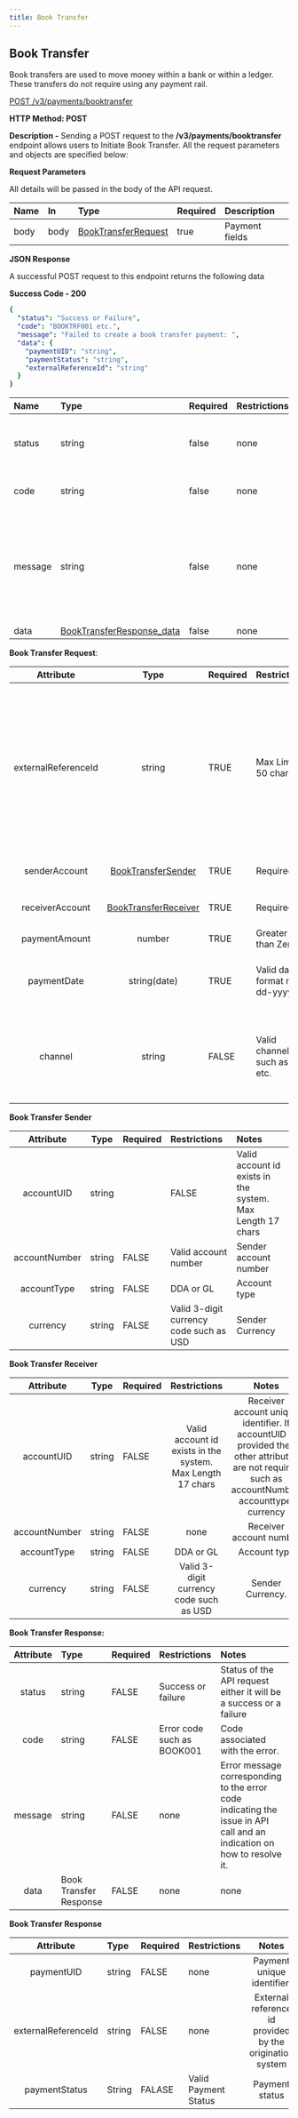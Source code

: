```yaml
---
title: Book Transfer
---
```


## **Book Transfer**
Book transfers are used to move money within a bank or within a ledger. These transfers do not require
using any payment rail. 

[POST /v3/payments/booktransfer](https://finzlyconnect-api-developer-portal.redoc.ly/openapi/reference/operation/booktransfer/)

**HTTP Method: POST**

**Description -** Sending a POST request to the  **/v3/payments/booktransfer** endpoint allows users to Initiate Book Transfer. All the request parameters and objects are specified below:

**Request Parameters**

All details will be passed in the body of the API request.

|**Name**|**In**|**Type**|**Required**|**Description**|
| :- | :- | :- | :- | :- |
|body|body|[BookTransferRequest](https://apidocs.finzly.net/dashboard?javascript#schemabooktransferrequest)|true|Payment fields|

**JSON Response**

A successful POST request to this endpoint returns the following data

**Success Code - 200**

```yaml Before
{
  "status": "Success or Failure",
  "code": "BOOKTRF001 etc.",
  "message": "Failed to create a book transfer payment: ",
  "data": {
    "paymentUID": "string",
    "paymentStatus": "string",
    "externalReferenceId": "string"
  }
}

```
|**Name**|**Type**|**Required**|**Restrictions**|**Description**|
| :- | :- | :- | :- | :- |
|status|string|false|none|Status of the API request either it will be a success or a failure|
|code|string|false|none|Code associated with the error.|
|message|string|false|none|Error message corresponding to the error code indicating the issue in API call and an indication on how to resolve it.|
|data|[BookTransferResponse_data](https://apidocs.finzly.net/dashboard?java=#schemabooktransferresponse_data)|false|none|none|



 **Book Transfer Request**:

|**Attribute**|**Type**|**Required**|**Restrictions**|**Notes**|
| :-: | :-: | :- | :- | :- | 
|externalReferenceId|string|TRUE|Max Limit – 50 chars |Unique reference id from a system outside of finzly. The external reference id can be used by the finzly for the request tracing (if needed) |
|senderAccount|[BookTransferSender](https://apidocs.finzly.net/dashboard#schemav3booktransfersender)|TRUE|Required|Sender account details|
|receiverAccount|[BookTransferReceiver](https://apidocs.finzly.net/dashboard#schemav3booktransferreceiver)|TRUE|Required|Receiver account details|
|paymentAmount|number|TRUE|Greater than Zero |Payment amount|
|paymentDate|string(date)|TRUE|Valid date format mm-dd-yyyy|Payment date in mm-dd-yyyy format|
|channel|string|FALSE|Valid channel such as API etc.|Channel associated with the payment. If not provided it will default to API|

 **Book Transfer Sender**

|**Attribute**|**Type**|**Required**|**Restrictions**|**Notes**|
| :-: | :-: | :- | :- | :- | 
|accountUID|string||FALSE|Valid account id exists in the system. Max Length 17 chars |Sender account unique identifier. If accountUID is provided then other attributes are not required such as accountNumber, accounttype, currency |
|accountNumber|string|FALSE| Valid account number |Sender account number|
|accountType|string|FALSE|DDA or GL|Account type|
|currency|string|FALSE|Valid 3-digit currency code such as USD |Sender Currency|

**Book Transfer Receiver**

|**Attribute**|**Type**|**Required**|**Restrictions**|**Notes**|
| :-: | :-: | :- | :-: | :-: |
|accountUID|string|FALSE|Valid account id exists in the system. Max Length 17 chars |Receiver account unique identifier. If accountUID is provided then other attributes are not required such as accountNumber, accounttype, currency|
|accountNumber|string|FALSE|none|Receiver account number|
|accountType|string|FALSE|DDA or GL|Account type|
|currency|string|FALSE|Valid 3-digit currency code such as USD|Sender Currency.|

 **Book Transfer Response:**

|**Attribute**|**Type**|**Required**|**Restrictions** |**Notes**|
| :-: | :- | :- | :- | :- |
|status|string |FALSE|Success or failure |Status of the API request either it will be a success or a failure|
|code|string|FALSE|Error code such as BOOK001 |Code associated with the error. |
|message|string |FALSE |none |Error message corresponding to the error code indicating the issue in API call and an indication on how to resolve it. |
|data|Book Transfer Response|FALSE |none|none|

 **Book Transfer Response**

|**Attribute**|**Type**|**Required**|**Restrictions**|**Notes**|
| :-: | :- | :- | :- | :-: |
|paymentUID|string|FALSE|none|Payment unique identifier.|
|externalReferenceId|string|FALSE|none|External reference id provided by the origination system|
|paymentStatus|String|FALASE|Valid Payment Status|Payment status|


